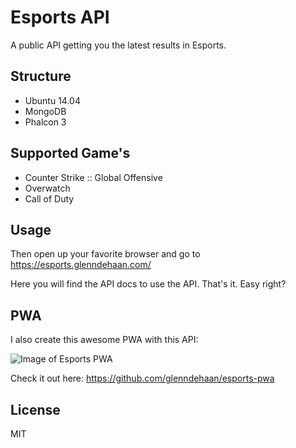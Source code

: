 # Esports API

A public API getting you the latest results in Esports.

## Structure
- Ubuntu 14.04
- MongoDB
- Phalcon 3

## Supported Game's
- Counter Strike :: Global Offensive
- Overwatch
- Call of Duty

## Usage
Then open up your favorite browser and go to https://esports.glenndehaan.com/

Here you will find the API docs to use the API.
That's it. Easy right?

## PWA
I also create this awesome PWA with this API:

![Image of Esports PWA](https://user-images.githubusercontent.com/7496187/27261192-2a8df0ea-543e-11e7-85b9-9cd67d859e68.png)

Check it out here:
https://github.com/glenndehaan/esports-pwa

## License

MIT
